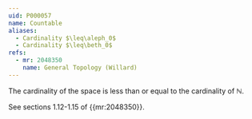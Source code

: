 ```yaml
---
uid: P000057
name: Countable
aliases:
  - Cardinality $\leq\aleph_0$
  - Cardinality $\leq\beth_0$
refs:
  - mr: 2048350
    name: General Topology (Willard)
---
```


The cardinality of the space is less than or equal to the cardinality of $\mathbb N$.

See sections 1.12-1.15 of {{mr:2048350}}.
